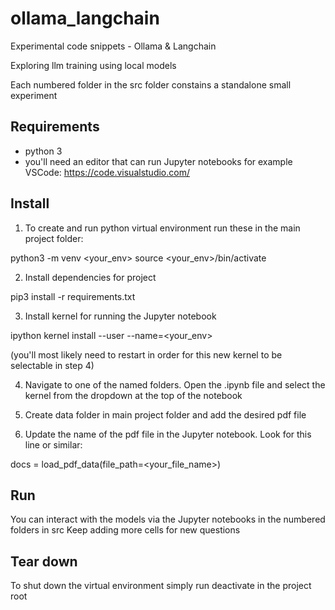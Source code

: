 # ollama_langchain
Experimental code snippets - Ollama &amp; Langchain

Exploring llm training using local models

Each numbered folder in the src folder constains a standalone small experiment

## Requirements

- python 3
- you'll need an editor that can run Jupyter notebooks for example VSCode: https://code.visualstudio.com/

## Install

1. To create and run python virtual environment run these in the main project folder:

  python3 -m venv <your_env>
  source <your_env>/bin/activate

2. Install dependencies for project

  pip3 install -r requirements.txt

3. Install kernel for running the Jupyter notebook

  ipython kernel install --user --name=<your_env>

  (you'll most likely need to restart in order for this new kernel to be selectable in step 4)

4. Navigate to one of the named folders.
  Open the .ipynb file and select the kernel from the dropdown at the top of the notebook

5. Create data folder in main project folder and add the desired pdf file

6. Update the name of the pdf file in the Jupyter notebook. Look for this line or similar:
  
  docs = load_pdf_data(file_path=<your_file_name>)

## Run

You can interact with the models via the Jupyter notebooks in the numbered folders in src
Keep adding more cells for new questions

## Tear down

To shut down the virtual environment simply run deactivate in the project root

